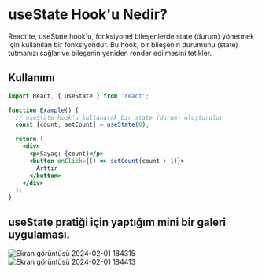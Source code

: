  # useState Hook'u Nedir?

React'te, useState hook'u, fonksiyonel bileşenlerde state (durum) yönetmek için kullanılan bir fonksiyondur. Bu hook, bir bileşenin durumunu (state) tutmanızı sağlar ve bileşenin yeniden render edilmesini tetikler.

## Kullanımı

```jsx
import React, { useState } from 'react';

function Example() {
  // useState hook'u kullanarak bir state (durum) oluşturulur
  const [count, setCount] = useState(0);

  return (
    <div>
      <p>Sayaç: {count}</p>
      <button onClick={() => setCount(count + 1)}>
        Arttır
      </button>
    </div>
  );
}

```

## useState pratiği için yaptığım mini bir galeri uygulaması.
![Ekran görüntüsü 2024-02-01 184315](https://github.com/HamzaDogann/React-Gallery-useState/assets/93007915/60ee188e-a82a-4915-b1c2-ac5c3c183fe8)
![Ekran görüntüsü 2024-02-01 184413](https://github.com/HamzaDogann/React-Gallery-useState/assets/93007915/d9931fbd-a8d8-4e7e-8969-68321a672270)

